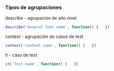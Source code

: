 ### Tipos de agrupaciones

describe - agrupación de alto nivel
```typescript
describe('General test name', function() {   })
```
context - agrupación de casos de test
```typescript
context('Context name', function() {   })
```
it - caso de test
```typescript
it('Test name', function() {   })
```
